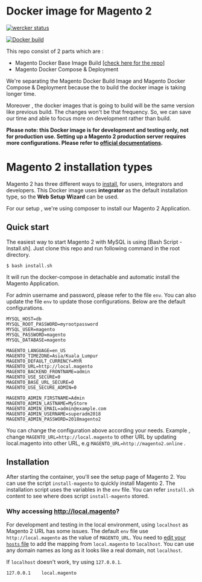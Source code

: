 # Docker image for Magento 2 

[![wercker status](https://app.wercker.com/status/4cfaeeea9b0b6ea8ea377d32c97e2e21/s/ "wercker status")](https://app.wercker.com/project/byKey/4cfaeeea9b0b6ea8ea377d32c97e2e21)

[![Docker build](http://dockeri.co/image/mshahmi/docker-magento2)](https://hub.docker.com/r/mshahmi/docker-magento2/)

This repo consist of 2 parts which are :
  * Magento Docker Base Image Build  [[check here for the repo]](https://github.com/shahmimajid/docker-magento2-base)
  * Magento Docker Compose & Deployment

  We're separating the Magento Docker Build Image and Magento Docker Compose & Deployment because the to build the docker image is taking longer time. 
  
  Moreover , the docker images that is going to build will be the same version like previous build. The changes won't be that frequency. So, we can save our time and able to focus more on development rather than build.

  
  **Please note: this Docker image is for development and testing only, not for production use. Setting up a Magento 2 production server requires more configurations. Please refer to [official documentations](http://devdocs.magento.com/guides/v2.2/config-guide/deployment/).**


# Magento 2 installation types

Magento 2 has three different ways to [install](http://devdocs.magento.com/guides/v2.2/install-gde/bk-install-guide.html), for users, integrators and developers. This Docker image uses **integrator** as the default installation type, so the **Web Setup Wizard** can be used.

For our setup , we're using composer to install our Magento 2 Application.

## Quick start

The easiest way to start Magento 2 with MySQL is using [Bash Script - Install.sh]. Just clone this repo and run following command in the root directory. 

~~~
$ bash install.sh
~~~

It will run the docker-compose in detachable and automatic install the Magento Application.

For admin username and password, please refer to the file `env`. You can also update the file `env` to update those configurations. Below are the default configurations.

~~~
MYSQL_HOST=db
MYSQL_ROOT_PASSWORD=myrootpassword
MYSQL_USER=magento
MYSQL_PASSWORD=magento
MYSQL_DATABASE=magento

MAGENTO_LANGUAGE=en_US
MAGENTO_TIMEZONE=Asia/Kuala_Lumpur
MAGENTO_DEFAULT_CURRENCY=MYR
MAGENTO_URL=http://local.magento
MAGENTO_BACKEND_FRONTNAME=admin
MAGENTO_USE_SECURE=0
MAGENTO_BASE_URL_SECURE=0
MAGENTO_USE_SECURE_ADMIN=0

MAGENTO_ADMIN_FIRSTNAME=Admin
MAGENTO_ADMIN_LASTNAME=MyStore
MAGENTO_ADMIN_EMAIL=admin@example.com
MAGENTO_ADMIN_USERNAME=superadm2018
MAGENTO_ADMIN_PASSWORD=2018magento2
~~~

You can change the configuration above according your needs. Example , change `MAGENTO_URL=http://local.magento` to other URL by updating local.magento into other URL, e.g `MAGENTO_URL=http://magento2.online` .


## Installation

After starting the container, you'll see the setup page of Magento 2. You can use the script `install-magento` to quickly install Magento 2. The installation script uses the variables in the `env` file. You can refer `install.sh` content to see where does script `install-magento` stored.


### Why accessing http://local.magento?

For development and testing in the local environment, using `localhost` as Magento 2 URL has some issues. The default `env` file use `http://local.magento` as the value of `MAGENTO_URL`. You need to [edit your `hosts` file](https://support.rackspace.com/how-to/modify-your-hosts-file/) to add the mapping from `local.magento` to `localhost`. You can use any domain names as long as it looks like a real domain, not `localhost`.

If `localhost` doesn't work, try using `127.0.0.1`.

```
127.0.0.1    local.magento